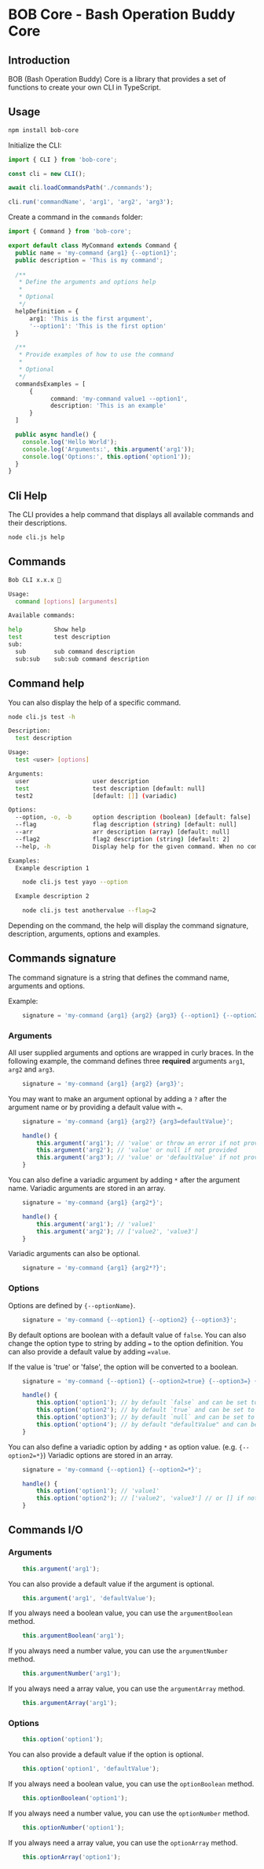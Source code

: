 # BOB Core - Bash Operation Buddy Core

## Introduction

BOB (Bash Operation Buddy) Core is a library that provides a set of functions to create your own CLI in TypeScript.

## Usage

```bash
npm install bob-core
```

Initialize the CLI:

```typescript
import { CLI } from 'bob-core';

const cli = new CLI();

await cli.loadCommandsPath('./commands');

cli.run('commandName', 'arg1', 'arg2', 'arg3');
```

Create a command in the `commands` folder:

```typescript
import { Command } from 'bob-core';

export default class MyCommand extends Command {
  public name = 'my-command {arg1} {--option1}';
  public description = 'This is my command';
  
  /**
   * Define the arguments and options help
   *
   * Optional
   */
  helpDefinition = {
      arg1: 'This is the first argument',
      '--option1': 'This is the first option'
  }

  /**
   * Provide examples of how to use the command
   *
   * Optional
   */
  commandsExamples = [
      {
            command: 'my-command value1 --option1',
            description: 'This is an example'
      }
  ]

  public async handle() {
    console.log('Hello World');
    console.log('Arguments:', this.argument('arg1'));
    console.log('Options:', this.option('option1'));
  }
}
```

## Cli Help

The CLI provides a help command that displays all available commands and their descriptions.

```bash
node cli.js help
```

## Commands

```bash
Bob CLI x.x.x 💪

Usage:
  command [options] [arguments]

Available commands:

help         Show help
test         test description
sub:
  sub        sub command description
  sub:sub    sub:sub command description

```

## Command help

You can also display the help of a specific command.

```bash
node cli.js test -h
```

```bash
Description:
  test description

Usage:
  test <user> [options]

Arguments:
  user                  user description
  test                  test description [default: null]
  test2                 [default: []] (variadic)

Options:
  --option, -o, -b      option description (boolean) [default: false]
  --flag                flag description (string) [default: null]
  --arr                 arr description (array) [default: null]
  --flag2               flag2 description (string) [default: 2]
  --help, -h            Display help for the given command. When no command is given display help for the list command (boolean)

Examples:
  Example description 1

    node cli.js test yayo --option

  Example description 2

    node cli.js test anothervalue --flag=2
```

Depending on the command, the help will display the command signature, description, arguments, options and examples. 


## Commands signature

The command signature is a string that defines the command name, arguments and options.

Example:    
```typescript
    signature = 'my-command {arg1} {arg2} {arg3} {--option1} {--option2}';
```

### Arguments

All user supplied arguments and options are wrapped in curly braces. 
In the following example, the command defines three **required** arguments `arg1`, `arg2` and `arg3`.

```typescript
    signature = 'my-command {arg1} {arg2} {arg3}';
```

You may want to make an argument optional by adding a `?` after the argument name or by providing a default value with `=`.

```typescript
    signature = 'my-command {arg1} {arg2?} {arg3=defaultValue}';

    handle() {
        this.argument('arg1'); // 'value' or throw an error if not provided
        this.argument('arg2'); // 'value' or null if not provided
        this.argument('arg3'); // 'value' or 'defaultValue' if not provided
    }
```

You can also define a variadic argument by adding `*` after the argument name.
Variadic arguments are stored in an array.

```typescript
    signature = 'my-command {arg1} {arg2*}';

    handle() {
        this.argument('arg1'); // 'value1'
        this.argument('arg2'); // ['value2', 'value3']
    }
```

Variadic arguments can also be optional.

```typescript
    signature = 'my-command {arg1} {arg2*?}';
```

### Options

Options are defined by `{--optionName}`.

```typescript
    signature = 'my-command {--option1} {--option2} {--option3}';
```

By default options are boolean with a default value of `false`.
You can also change the option type to string by adding `=` to the option definition.
You can also provide a default value by adding `=value`.

If the value is 'true' or 'false', the option will be converted to a boolean.

```typescript
    signature = 'my-command {--option1} {--option2=true} {--option3=} {--option4=defaultValue} {--option5=}';

    handle() {
        this.option('option1'); // by default `false` and can be set to `true` by the user 
        this.option('option2'); // by default `true` and can be set to `false` by the user
        this.option('option3'); // by default `null` and can be set to "value" by the user
        this.option('option4'); // by default "defaultValue" and can be set to "value" by the user
    }
```

You can also define a variadic option by adding `*` as option value. (e.g. `{--option2=*}`)
Variadic options are stored in an array.

```typescript
    signature = 'my-command {--option1} {--option2=*}';

    handle() {
        this.option('option1'); // 'value1' 
        this.option('option2'); // ['value2', 'value3'] // or [] if not provided
    }
```

## Commands I/O

### Arguments

```typescript
    this.argument('arg1');
```

You can also provide a default value if the argument is optional.

```typescript
    this.argument('arg1', 'defaultValue');
```

If you always need a boolean value, you can use the `argumentBoolean` method.

```typescript
    this.argumentBoolean('arg1');
```

If you always need a number value, you can use the `argumentNumber` method.

```typescript
    this.argumentNumber('arg1');
```

If you always need a array value, you can use the `argumentArray` method.

```typescript
    this.argumentArray('arg1');
```

### Options

```typescript
    this.option('option1');
```

You can also provide a default value if the option is optional.

```typescript
    this.option('option1', 'defaultValue');
```

If you always need a boolean value, you can use the `optionBoolean` method.

```typescript
    this.optionBoolean('option1');
```

If you always need a number value, you can use the `optionNumber` method.

```typescript
    this.optionNumber('option1');
```

If you always need a array value, you can use the `optionArray` method.

```typescript
    this.optionArray('option1'); 
```
